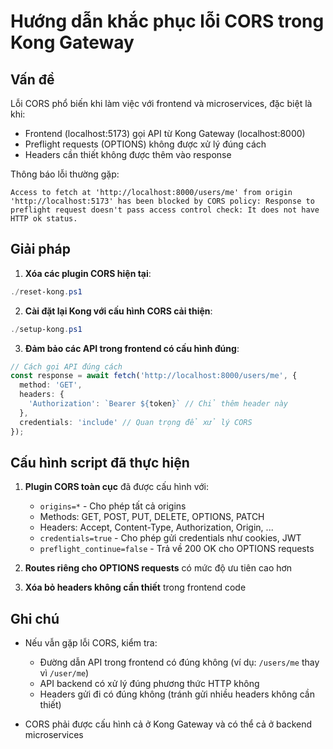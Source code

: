 # Hướng dẫn khắc phục lỗi CORS trong Kong Gateway

## Vấn đề

Lỗi CORS phổ biến khi làm việc với frontend và microservices, đặc biệt là khi:
- Frontend (localhost:5173) gọi API từ Kong Gateway (localhost:8000)
- Preflight requests (OPTIONS) không được xử lý đúng cách
- Headers cần thiết không được thêm vào response

Thông báo lỗi thường gặp:
```
Access to fetch at 'http://localhost:8000/users/me' from origin 'http://localhost:5173' has been blocked by CORS policy: Response to preflight request doesn't pass access control check: It does not have HTTP ok status.
```

## Giải pháp

1. **Xóa các plugin CORS hiện tại**:
```powershell
./reset-kong.ps1
```

2. **Cài đặt lại Kong với cấu hình CORS cải thiện**:
```powershell
./setup-kong.ps1
```

3. **Đảm bảo các API trong frontend có cấu hình đúng**:
```typescript
// Cách gọi API đúng cách
const response = await fetch('http://localhost:8000/users/me', {
  method: 'GET',
  headers: {
    'Authorization': `Bearer ${token}` // Chỉ thêm header này
  },
  credentials: 'include' // Quan trọng để xử lý CORS
});
```

## Cấu hình script đã thực hiện

1. **Plugin CORS toàn cục** đã được cấu hình với:
   - `origins=*` - Cho phép tất cả origins
   - Methods: GET, POST, PUT, DELETE, OPTIONS, PATCH
   - Headers: Accept, Content-Type, Authorization, Origin, ...
   - `credentials=true` - Cho phép gửi credentials như cookies, JWT
   - `preflight_continue=false` - Trả về 200 OK cho OPTIONS requests

2. **Routes riêng cho OPTIONS requests** có mức độ ưu tiên cao hơn
   
3. **Xóa bỏ headers không cần thiết** trong frontend code

## Ghi chú

- Nếu vẫn gặp lỗi CORS, kiểm tra:
  - Đường dẫn API trong frontend có đúng không (ví dụ: `/users/me` thay vì `/user/me`)
  - API backend có xử lý đúng phương thức HTTP không
  - Headers gửi đi có đúng không (tránh gửi nhiều headers không cần thiết)
  
- CORS phải được cấu hình cả ở Kong Gateway và có thể cả ở backend microservices 
